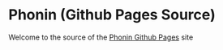 # Phonin (Github Pages Source)
Welcome to the source of the [Phonin Github Pages](https://phonin.github.io/) site